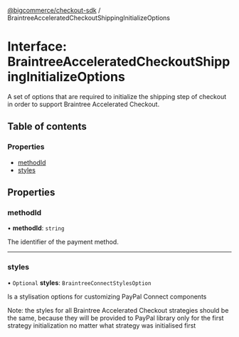 [@bigcommerce/checkout-sdk](../README.md) / BraintreeAcceleratedCheckoutShippingInitializeOptions

# Interface: BraintreeAcceleratedCheckoutShippingInitializeOptions

A set of options that are required to initialize the shipping step of
checkout in order to support Braintree Accelerated Checkout.

## Table of contents

### Properties

- [methodId](BraintreeAcceleratedCheckoutShippingInitializeOptions.md#methodid)
- [styles](BraintreeAcceleratedCheckoutShippingInitializeOptions.md#styles)

## Properties

### methodId

• **methodId**: `string`

The identifier of the payment method.

___

### styles

• `Optional` **styles**: `BraintreeConnectStylesOption`

Is a stylisation options for customizing PayPal Connect components

Note: the styles for all Braintree Accelerated Checkout strategies should be the same,
because they will be provided to PayPal library only for the first strategy initialization
no matter what strategy was initialised first
